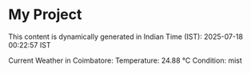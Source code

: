 # My Project

This content is dynamically generated in Indian Time (IST): 2025-07-18 00:22:57 IST


Current Weather in Coimbatore:
Temperature: 24.88 °C
Condition: mist
